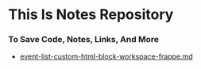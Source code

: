 # This Is Notes Repository
### To Save Code, Notes, Links, And More

- [event-list-custom-html-block-workspace-frappe.md](event-list-custom-html-block-workspace-frappe.md)

<!DOCTYPE html>
<html lang="en">
<head>
    <meta charset="UTF-8">
    <meta name="viewport" content="width=device-width, initial-scale=1.0">
    <title>Dynamic .md Files List</title>
    <script>
        async function fetchMarkdownFiles() {
            const repoOwner = 'your-username'; // GitHub Username or Organization
            const repoName = 'your-repository-name'; // GitHub Repository Name
            const apiUrl = `https://api.github.com/repos/${repoOwner}/${repoName}/contents/`;

            try {
                // Fetch the contents of the repository
                const response = await fetch(apiUrl);
                const data = await response.json();

                // Filter out only .md files
                const markdownFiles = data.filter(item => item.name.endsWith('.md'));

                // Generate markdown with clickable links
                let markdownContent = "# List of Markdown Files\n\n";
                markdownFiles.forEach(file => {
                    markdownContent += `- [${file.name}](https://github.com/${repoOwner}/${repoName}/blob/main/${file.path})\n`;
                });

                // Display markdown in the HTML
                document.getElementById("markdownList").textContent = markdownContent;

            } catch (error) {
                console.error("Error fetching repository contents:", error);
                document.getElementById("markdownList").textContent = "Failed to fetch files.";
            }
        }

        window.onload = fetchMarkdownFiles;
    </script>
</head>
<body>
    <h1>Markdown Files in Repository</h1>
    <pre id="markdownList">Loading...</pre>
</body>
</html>
